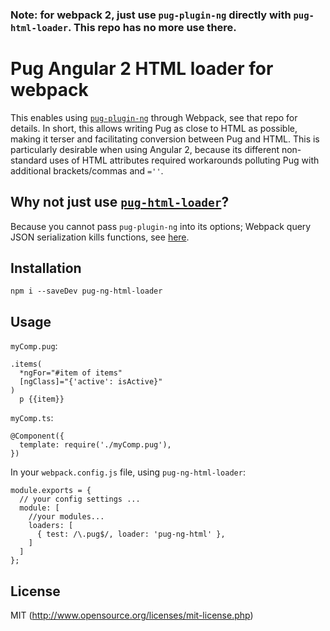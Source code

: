 ### Note: for webpack 2, just use `pug-plugin-ng` directly with `pug-html-loader`. This repo has no more use there.

# Pug Angular 2 HTML loader for webpack

This enables using [`pug-plugin-ng`](https://github.com/tycho01/pug-plugin-ng) through Webpack, see that repo for details. In short, this allows writing Pug as close to HTML as possible, making it terser and facilitating conversion between Pug and HTML. This is particularly desirable when using Angular 2, because its different non-standard uses of HTML attributes required workarounds polluting Pug with additional brackets/commas and `=''`.

## Why not just use [`pug-html-loader`](https://github.com/willyelm/pug-html-loader)?

Because you cannot pass `pug-plugin-ng` into its options; Webpack query JSON serialization kills functions, see [here](https://github.com/pugjs/pug-lexer/pull/69#issuecomment-241119765).

## Installation

```
npm i --saveDev pug-ng-html-loader
```

## Usage

`myComp.pug`:
```
.items(
  *ngFor="#item of items"
  [ngClass]="{'active': isActive}"
)
  p {{item}}
```

`myComp.ts`:
```
@Component({
  template: require('./myComp.pug'),
})
```

In your `webpack.config.js` file, using `pug-ng-html-loader`:
```
module.exports = {
  // your config settings ...
  module: [
    //your modules...
    loaders: [
      { test: /\.pug$/, loader: 'pug-ng-html' },
    ]
  ]
};
```

## License

MIT (http://www.opensource.org/licenses/mit-license.php)
